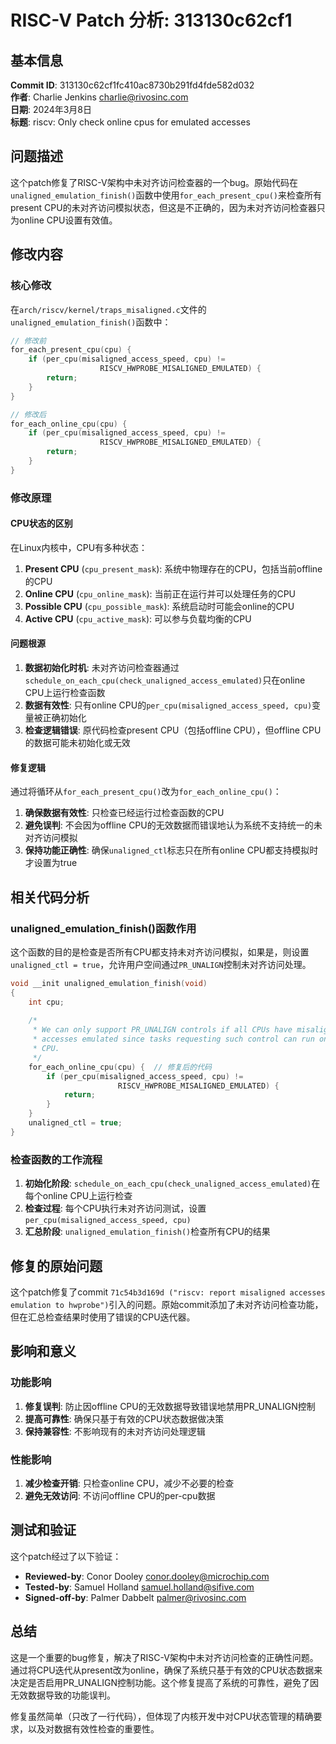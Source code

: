 # RISC-V Patch 分析: 313130c62cf1

## 基本信息

**Commit ID**: 313130c62cf1fc410ac8730b291fd4fde582d032  
**作者**: Charlie Jenkins <charlie@rivosinc.com>  
**日期**: 2024年3月8日  
**标题**: riscv: Only check online cpus for emulated accesses  

## 问题描述

这个patch修复了RISC-V架构中未对齐访问检查器的一个bug。原始代码在`unaligned_emulation_finish()`函数中使用`for_each_present_cpu()`来检查所有present CPU的未对齐访问模拟状态，但这是不正确的，因为未对齐访问检查器只为online CPU设置有效值。

## 修改内容

### 核心修改

在`arch/riscv/kernel/traps_misaligned.c`文件的`unaligned_emulation_finish()`函数中：

```c
// 修改前
for_each_present_cpu(cpu) {
    if (per_cpu(misaligned_access_speed, cpu) !=
                    RISCV_HWPROBE_MISALIGNED_EMULATED) {
        return;
    }
}

// 修改后  
for_each_online_cpu(cpu) {
    if (per_cpu(misaligned_access_speed, cpu) !=
                    RISCV_HWPROBE_MISALIGNED_EMULATED) {
        return;
    }
}
```

### 修改原理

#### CPU状态的区别

在Linux内核中，CPU有多种状态：

1. **Present CPU** (`cpu_present_mask`): 系统中物理存在的CPU，包括当前offline的CPU
2. **Online CPU** (`cpu_online_mask`): 当前正在运行并可以处理任务的CPU
3. **Possible CPU** (`cpu_possible_mask`): 系统启动时可能会online的CPU
4. **Active CPU** (`cpu_active_mask`): 可以参与负载均衡的CPU

#### 问题根源

1. **数据初始化时机**: 未对齐访问检查器通过`schedule_on_each_cpu(check_unaligned_access_emulated)`只在online CPU上运行检查函数
2. **数据有效性**: 只有online CPU的`per_cpu(misaligned_access_speed, cpu)`变量被正确初始化
3. **检查逻辑错误**: 原代码检查present CPU（包括offline CPU），但offline CPU的数据可能未初始化或无效

#### 修复逻辑

通过将循环从`for_each_present_cpu()`改为`for_each_online_cpu()`：

1. **确保数据有效性**: 只检查已经运行过检查函数的CPU
2. **避免误判**: 不会因为offline CPU的无效数据而错误地认为系统不支持统一的未对齐访问模拟
3. **保持功能正确性**: 确保`unaligned_ctl`标志只在所有online CPU都支持模拟时才设置为true

## 相关代码分析

### unaligned_emulation_finish()函数作用

这个函数的目的是检查是否所有CPU都支持未对齐访问模拟，如果是，则设置`unaligned_ctl = true`，允许用户空间通过`PR_UNALIGN`控制未对齐访问处理。

```c
void __init unaligned_emulation_finish(void)
{
    int cpu;
    
    /*
     * We can only support PR_UNALIGN controls if all CPUs have misaligned
     * accesses emulated since tasks requesting such control can run on any
     * CPU.
     */
    for_each_online_cpu(cpu) {  // 修复后的代码
        if (per_cpu(misaligned_access_speed, cpu) !=
                        RISCV_HWPROBE_MISALIGNED_EMULATED) {
            return;
        }
    }
    unaligned_ctl = true;
}
```

### 检查函数的工作流程

1. **初始化阶段**: `schedule_on_each_cpu(check_unaligned_access_emulated)`在每个online CPU上运行检查
2. **检查过程**: 每个CPU执行未对齐访问测试，设置`per_cpu(misaligned_access_speed, cpu)`
3. **汇总阶段**: `unaligned_emulation_finish()`检查所有CPU的结果

## 修复的原始问题

这个patch修复了commit `71c54b3d169d ("riscv: report misaligned accesses emulation to hwprobe")`引入的问题。原始commit添加了未对齐访问检查功能，但在汇总检查结果时使用了错误的CPU迭代器。

## 影响和意义

### 功能影响

1. **修复误判**: 防止因offline CPU的无效数据导致错误地禁用PR_UNALIGN控制
2. **提高可靠性**: 确保只基于有效的CPU状态数据做决策
3. **保持兼容性**: 不影响现有的未对齐访问处理逻辑

### 性能影响

1. **减少检查开销**: 只检查online CPU，减少不必要的检查
2. **避免无效访问**: 不访问offline CPU的per-cpu数据

## 测试和验证

这个patch经过了以下验证：

- **Reviewed-by**: Conor Dooley <conor.dooley@microchip.com>
- **Tested-by**: Samuel Holland <samuel.holland@sifive.com>
- **Signed-off-by**: Palmer Dabbelt <palmer@rivosinc.com>

## 总结

这是一个重要的bug修复，解决了RISC-V架构中未对齐访问检查的正确性问题。通过将CPU迭代从present改为online，确保了系统只基于有效的CPU状态数据来决定是否启用PR_UNALIGN控制功能。这个修复提高了系统的可靠性，避免了因无效数据导致的功能误判。

修复虽然简单（只改了一行代码），但体现了内核开发中对CPU状态管理的精确要求，以及对数据有效性检查的重要性。